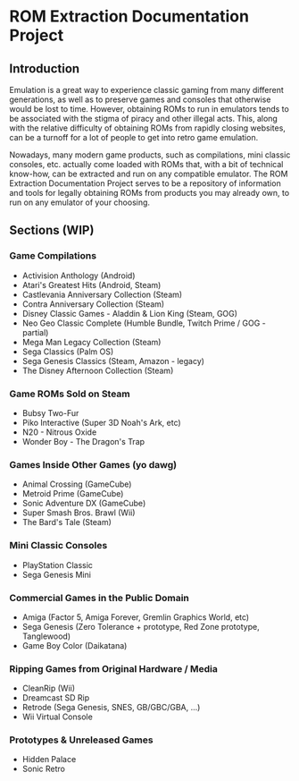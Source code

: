 # ROM Extraction Documentation Project

## Introduction

Emulation is a great way to experience classic gaming from many different generations, as well as to preserve games and consoles that otherwise would be lost to time.  However, obtaining ROMs to run in emulators tends to be associated with the stigma of piracy and other illegal acts.  This, along with the relative difficulty of obtaining ROMs from rapidly closing websites, can be a turnoff for a lot of people to get into retro game emulation.

Nowadays, many modern game products, such as compilations, mini classic consoles, etc. actually come loaded with ROMs that, with a bit of technical know-how, can be extracted and run on any compatible emulator.  The ROM Extraction Documentation Project serves to be a repository of information and tools for legally obtaining ROMs from products you may already own, to run on any emulator of your choosing.

## Sections (WIP)

### Game Compilations

* Activision Anthology (Android)
* Atari's Greatest Hits (Android, Steam)
* Castlevania Anniversary Collection (Steam)
* Contra Anniversary Collection (Steam)
* Disney Classic Games - Aladdin & Lion King (Steam, GOG)
* Neo Geo Classic Complete (Humble Bundle, Twitch Prime / GOG - partial)
* Mega Man Legacy Collection (Steam)
* Sega Classics (Palm OS)
* Sega Genesis Classics (Steam, Amazon - legacy)
* The Disney Afternoon Collection (Steam)

### Game ROMs Sold on Steam

* Bubsy Two-Fur
* Piko Interactive (Super 3D Noah's Ark, etc)
* N20 - Nitrous Oxide
* Wonder Boy - The Dragon's Trap

### Games Inside Other Games (yo dawg)

* Animal Crossing (GameCube)
* Metroid Prime (GameCube)
* Sonic Adventure DX (GameCube)
* Super Smash Bros. Brawl (Wii)
* The Bard's Tale (Steam)

### Mini Classic Consoles

* PlayStation Classic
* Sega Genesis Mini

### Commercial Games in the Public Domain

* Amiga (Factor 5, Amiga Forever, Gremlin Graphics World, etc)
* Sega Genesis (Zero Tolerance + prototype, Red Zone prototype, Tanglewood)
* Game Boy Color (Daikatana)

### Ripping Games from Original Hardware / Media

* CleanRip (Wii)
* Dreamcast SD Rip
* Retrode (Sega Genesis, SNES, GB/GBC/GBA, ...)
* Wii Virtual Console

### Prototypes & Unreleased Games

* Hidden Palace
* Sonic Retro
